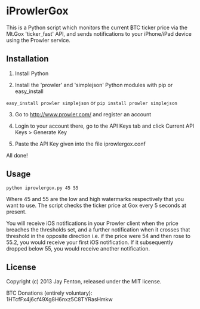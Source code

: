 iProwlerGox
===========

This is a Python script which monitors the current ฿TC ticker price via the Mt.Gox 'ticker_fast' API, and sends notifications to your iPhone/iPad device using the Prowler service.

Installation
------------

1) Install Python

2) Install the 'prowler' and 'simplejson' Python modules with pip or easy_install

```easy_install prowler simplejson```
	or
```pip install prowler simplejson```

3) Go to http://www.prowler.com/ and register an account

4) Login to your account there, go to the API Keys tab and click Current API Keys > Generate Key

5) Paste the API Key given into the file iprowlergox.conf

All done!

Usage
-----

```python iprowlergox.py 45 55```

Where 45 and 55 are the low and high watermarks respectively that you want to use. The script checks the ticker price at Gox every 5 seconds at present.

You will receive iOS notifications in your Prowler client when the price breaches the thresholds set, and a further notification when it crosses that threshold in the opposite direction i.e. if the price were 54 and then rose to 55.2, you would receive your first iOS notification. If it subsequently dropped below 55, you would receive another notification.

License
-------

Copyright (c) 2013 Jay Fenton, released under the MIT license.

BTC Donations (entirely voluntary): 1HTcfFx4j6cf49Xg8H6nxz5C8TYRasHmkw

